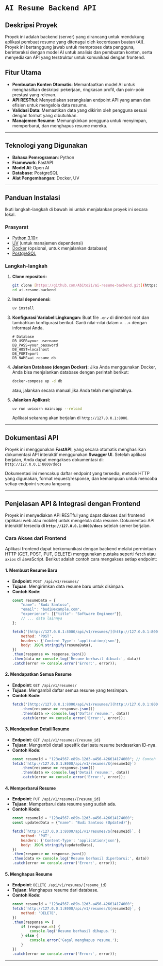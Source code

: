 # `AI Resume Backend API`

## Deskripsi Proyek

Proyek ini adalah backend (server) yang dirancang untuk mendukung aplikasi pembuat resume yang ditenagai oleh kecerdasan buatan (AI). Proyek ini bertanggung jawab untuk memproses data pengguna, berinteraksi dengan model AI untuk analisis dan pembuatan konten, serta menyediakan API yang terstruktur untuk komunikasi dengan frontend.

## Fitur Utama

-   **Pembuatan Konten Otomatis**: Memanfaatkan model AI untuk menghasilkan deskripsi pekerjaan, ringkasan profil, dan poin-poin prestasi yang relevan.
-   **API RESTful**: Menyediakan serangkaian endpoint API yang aman dan efisien untuk mengelola data resume.
-   **Validasi Data**: Memastikan data yang dikirim oleh pengguna sesuai dengan format yang dibutuhkan.
-   **Manajemen Resume**: Memungkinkan pengguna untuk menyimpan, memperbarui, dan menghapus resume mereka.

---

## Teknologi yang Digunakan

* **Bahasa Pemrograman**: Python
* **Framework**: FastAPI
* **Model AI**: Open AI
* **Database**: PostgreSQL
* **Alat Pengembangan**: Docker, UV

---

## Panduan Instalasi

Ikuti langkah-langkah di bawah ini untuk menjalankan proyek ini secara lokal.

### Prasyarat

-   [Python 3.10+](https://www.python.org/downloads/)
-   [UV](https://docs.astral.sh/uv/) (untuk manajemen dependensi)
-   [Docker](https://www.docker.com/) (opsional, untuk menjalankan database)
-   [PostgreSQL](https://www.postgresql.org/)

### Langkah-langkah

1.  **Clone repositori:**
    ```bash
    git clone [https://github.com/Abito21/ai-resume-backend.git](https://github.com/Abito21/ai-resume-backend.git)
    cd ai-resume-backend
    ```

2.  **Instal dependensi:**
    ```bash
    uv install
    ```

3.  **Konfigurasi Variabel Lingkungan:**
    Buat file `.env` di direktori root dan tambahkan konfigurasi berikut. Ganti nilai-nilai dalam `<...>` dengan informasi Anda.

    ```env
    # Database
    DB_USER=your_username
    DB_PASS=your_password
    DB_HOST=localhost
    DB_PORT=port
    DB_NAME=ai_resume_db
    ```

4.  **Jalankan Database (dengan Docker):**
    Jika Anda menggunakan Docker, Anda bisa menjalankan database dengan perintah berikut:
    ```bash
    docker-compose up -d db
    ```
    atau, jalankan secara manual jika Anda telah menginstalnya.

5.  **Jalankan Aplikasi:**
    ```bash
    uv run uvicorn main:app --reload
    ```
    Aplikasi sekarang akan berjalan di `http://127.0.0.1:8000`.

---

## Dokumentasi API

Proyek ini menggunakan **FastAPI**, yang secara otomatis menghasilkan dokumentasi API interaktif menggunakan **Swagger UI**. Setelah aplikasi berjalan, Anda dapat mengakses dokumentasi di:
`http://127.0.0.1:8000/docs`

Dokumentasi ini mencakup daftar endpoint yang tersedia, metode HTTP yang digunakan, format request/response, dan kemampuan untuk mencoba setiap endpoint secara langsung.

---
## Penjelasan API & Integrasi dengan Frontend

Proyek ini menyediakan API RESTful yang dapat diakses dari frontend (aplikasi web atau mobile) untuk mengelola data resume. Dokumentasi API interaktif tersedia di **`http://127.0.0.1:8000/docs`** setelah server berjalan.

### Cara Akses dari Frontend

Aplikasi frontend dapat berkomunikasi dengan backend melalui permintaan HTTP (GET, POST, PUT, DELETE) menggunakan pustaka seperti `fetch` atau `axios` di JavaScript. Berikut adalah contoh cara mengakses setiap endpoint:

#### 1. Membuat Resume Baru
-   **Endpoint**: `POST /api/v1/resumes/`
-   **Tujuan**: Mengirimkan data resume baru untuk disimpan.
-   **Contoh Kode**:
    ```javascript
    const resumeData = {
        "name": "Budi Santoso",
        "email": "budi@example.com",
        "experience": [{"title": "Software Engineer"}],
        // ... data lainnya
    };

    fetch('[http://127.0.0.1:8000/api/v1/resumes/](http://127.0.0.1:8000/api/v1/resumes/)', {
        method: 'POST',
        headers: {'Content-Type': 'application/json'},
        body: JSON.stringify(resumeData),
    })
    .then(response => response.json())
    .then(data => console.log('Resume berhasil dibuat:', data))
    .catch(error => console.error('Error:', error));
    ```

#### 2. Mendapatkan Semua Resume
-   **Endpoint**: `GET /api/v1/resumes/`
-   **Tujuan**: Mengambil daftar semua resume yang tersimpan.
-   **Contoh Kode**:
    ```javascript
    fetch('[http://127.0.0.1:8000/api/v1/resumes/](http://127.0.0.1:8000/api/v1/resumes/)')
        .then(response => response.json())
        .then(data => console.log('Daftar resume:', data))
        .catch(error => console.error('Error:', error));
    ```

#### 3. Mendapatkan Detail Resume
-   **Endpoint**: `GET /api/v1/resumes/{resume_id}`
-   **Tujuan**: Mengambil detail spesifik dari satu resume berdasarkan ID-nya.
-   **Contoh Kode**:
    ```javascript
    const resumeId = "123e4567-e89b-12d3-a456-426614174000"; // Contoh UUID
    fetch(`http://127.0.0.1:8000/api/v1/resumes/${resumeId}`)
        .then(response => response.json())
        .then(data => console.log('Detail resume:', data))
        .catch(error => console.error('Error:', error));
    ```

#### 4. Memperbarui Resume
-   **Endpoint**: `PUT /api/v1/resumes/{resume_id}`
-   **Tujuan**: Memperbarui data resume yang sudah ada.
-   **Contoh Kode**:
    ```javascript
    const resumeId = "123e4567-e89b-12d3-a456-426614174000";
    const updatedData = {"name": "Budi Santoso (Updated)"};

    fetch(`http://127.0.0.1:8000/api/v1/resumes/${resumeId}`, {
        method: 'PUT',
        headers: {'Content-Type': 'application/json'},
        body: JSON.stringify(updatedData),
    })
    .then(response => response.json())
    .then(data => console.log('Resume berhasil diperbarui:', data))
    .catch(error => console.error('Error:', error));
    ```

#### 5. Menghapus Resume
-   **Endpoint**: `DELETE /api/v1/resumes/{resume_id}`
-   **Tujuan**: Menghapus resume dari database.
-   **Contoh Kode**:
    ```javascript
    const resumeId = "123e4567-e89b-12d3-a456-426614174000";
    fetch(`http://127.0.0.1:8000/api/v1/resumes/${resumeId}`, {
        method: 'DELETE',
    })
    .then(response => {
        if (response.ok) {
            console.log('Resume berhasil dihapus.');
        } else {
            console.error('Gagal menghapus resume.');
        }
    })
    .catch(error => console.error('Error:', error));
    ```

---